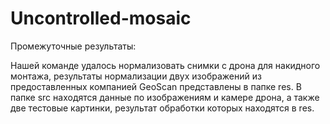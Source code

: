 # Uncontrolled-mosaic

Промежуточные результаты:

Нашей команде удалось нормализовать снимки с дрона для накидного монтажа, результаты нормализации двух изображений из предоставленных компанией GeoScan представлены в папке res. В папке src находятся данные по изображениям и камере дрона, а также две тестовые картинки, результат обработки которых находятся в res.

